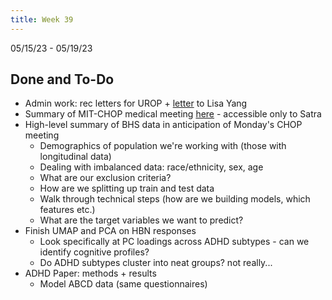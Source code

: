 ```yaml
---
title: Week 39
---
```


05/15/23 - 05/19/23

## Done and To-Do
* Admin work: rec letters for UROP + [letter](../assets/images/Lisa_Yang_Letter.png) to Lisa Yang 
* Summary of MIT-CHOP medical meeting [here](https://docs.google.com/document/d/1JyuSeVSgopY_As-MbdnWWXOdjzbIMoSNcd2iSRwknpU/edit?usp=sharing) - accessible only to Satra
* High-level summary of BHS data in anticipation of Monday's CHOP meeting
    * Demographics of population we're working with (those with longitudinal data)
    * Dealing with imbalanced data: race/ethnicity, sex, age
    * What are our exclusion criteria?
    * How are we splitting up train and test data
    * Walk through technical steps (how are we building models, which features etc.)
    * What are the target variables we want to predict?
* Finish UMAP and PCA on HBN responses
    * Look specifically at PC loadings across ADHD subtypes - can we identify cognitive profiles?
    * Do ADHD subtypes cluster into neat groups? not really...
* ADHD Paper: methods + results
    * Model ABCD data (same questionnaires)


